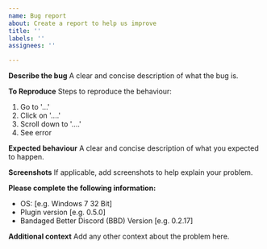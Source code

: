 ```yaml
---
name: Bug report
about: Create a report to help us improve
title: ''
labels: ''
assignees: ''

---
```


**Describe the bug**
A clear and concise description of what the bug is.

**To Reproduce**
Steps to reproduce the behaviour:
1. Go to '...'
2. Click on '....'
3. Scroll down to '....'
4. See error

**Expected behaviour**
A clear and concise description of what you expected to happen.

**Screenshots**
If applicable, add screenshots to help explain your problem.

**Please complete the following information:**
 - OS: [e.g. Windows 7 32 Bit]
 - Plugin version [e.g. 0.5.0]
 - Bandaged Better Discord (BBD) Version [e.g. 0.2.17]

**Additional context**
Add any other context about the problem here.
